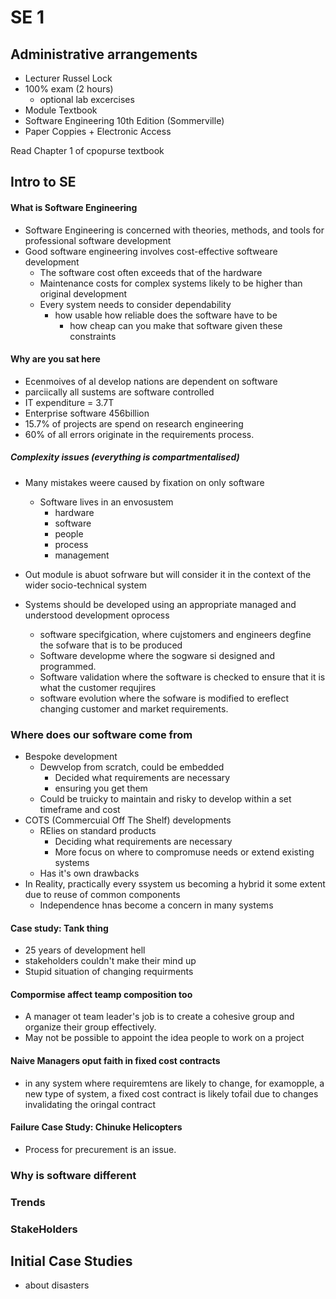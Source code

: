 # SE 1


## Administrative arrangements
- Lecturer Russel Lock
- 100% exam (2 hours)
	- optional lab excercises
- Module Textbook
- Software Engineering 10th Edition (Sommerville) 
- Paper Coppies + Electronic Access


Read Chapter 1 of cpopurse textbook

## Intro to SE

#### What is Software Engineering
 - Software Engineering is concerned with theories, methods, and tools for professional software development
 - Good software engineering involves cost-effective softweare development
	 - The software cost often exceeds that of the hardware
	 - Maintenance costs for complex systems likely to be higher than original development
	 - Every system needs to consider dependability
		 - how usable how reliable does the software have to be
			 - how cheap can you make that software given these constraints

#### Why are you sat here
-  Ecenmoives of al develop nations are dependent on software
- parciically all sustems are software controlled
- IT expenditure = 3.7T
- Enterprise software 456billion
- 15.7% of projects are spend on research engineering
- 60% of all errors originate in the requirements process.

##### Complexity issues (everything is compartmentalised)
- Many mistakes weere caused by fixation on only software
	- Software lives in an envosustem
		- hardware 
		- software 
		- people 
		- process 
		- management 
- Out module is abuot sofrware but will consider it in the context of the wider socio-technical system

- Systems should be developed using an appropriate managed and understood development oprocess
	- software specifgication, where cujstomers and engineers degfine the sofware that is to be produced
	- Software developme where the sogware si designed and programmed. 
	- Software validation where the software is checked to ensure that it is what the customer requjires
	- software evolution where the sofware is modified to ereflect changing customer and market requirements.


### Where does our software come from
- Bespoke development
	- Dewvelop from scratch, could be embedded
		- Decided what requirements are necessary
		- ensuring you get them
	- Could be truicky to maintain and risky to develop within a set timeframe and cost
- COTS (Commercuial Off The Shelf) developments
	- RElies on standard products
		- Deciding what requirements are necessary
		- More focus on where to compromuse needs or extend existing systems
	- Has it's own drawbacks
- In Reality, practically every ssystem us becoming a hybrid it some extent due to reuse of common components
	- Independence hnas become a concern in many systems


#### Case study: Tank thing
- 25 years of development hell
- stakeholders couldn't make their mind up
- Stupid situation of changing requirments 


#### Compormise affect teamp composition too
 - A manager ot team leader's job is to create a cohesive group and organize their group effectively.
 - May not be possible to appoint the idea people to work on a project

#### Naive Managers oput faith in fixed cost contracts
-  in any system where requiremtens are likely to change, for examopple, a new type of system, a fixed cost contract is likely tofail due to changes invalidating the oringal contract

#### Failure Case Study: Chinuke Helicopters
 - Process for precurement is an issue.

### Why is software different


### Trends


### StakeHolders


## Initial Case Studies
 - about disasters